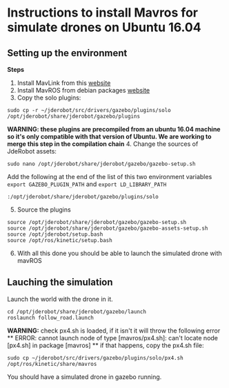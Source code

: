 # Instructions to install Mavros for simulate drones on Ubuntu 16.04

## Setting up the environment

**Steps**

1. Install MavLink from this [website](https://mavlink.io/en/getting_started/installation.html)
2. Install MavROS from debian packages [website](https://dev.px4.io/en/ros/mavros_installation.html)
3. Copy the solo plugins:
```
sudo cp -r ~/jderobot/src/drivers/gazebo/plugins/solo /opt/jderobot/share/jderobot/gazebo/plugins
```
**WARNING: these plugins are precompiled from an ubuntu 16.04 machine so it's only compatible with that version of Ubuntu. We are working to merge this step in the compilation chain**
4. Change the sources of JdeRobot assets:
```
sudo nano /opt/jderobot/share/jderobot/gazebo/gazebo-setup.sh
```
Add the following at the end of the list of this two environment variables `export GAZEBO_PLUGIN_PATH` and `export LD_LIBRARY_PATH`
```
:/opt/jderobot/share/jderobot/gazebo/plugins/solo
```
5. Source the plugins
```
source /opt/jderobot/share/jderobot/gazebo/gazebo-setup.sh
source /opt/jderobot/share/jderobot/gazebo/gazebo-assets-setup.sh
source /opt/jderobot/setup.bash
source /opt/ros/kinetic/setup.bash
```
6. With all this done you should be able to launch the simulated drone with mavROS

## Lauching the simulation

Launch the world with the drone in it.
```
cd /opt/jderobot/share/jderobot/gazebo/launch
roslaunch follow_road.launch
```
**WARNING:** check px4.sh is loaded, if it isn't it will throw the following error ** ERROR: cannot launch node of type [mavros/px4.sh]: can't locate node [px4.sh] in package [mavros] **  if that happens, copy the px4.sh file:
```
sudo cp ~/jderobot/src/drivers/gazebo/plugins/solo/px4.sh /opt/ros/kinetic/share/mavros
```

You should have a simulated drone in gazebo running.